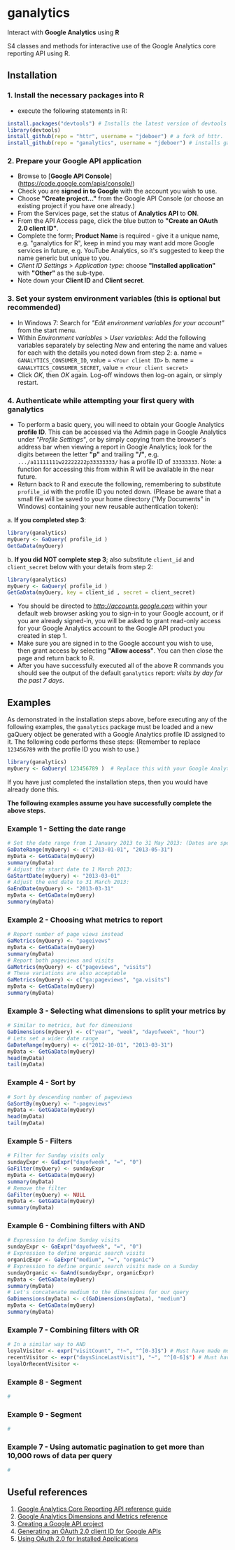 ganalytics
==========

Interact with **Google Analytics** using **R**

S4 classes and methods for interactive use of the Google Analytics core reporting API using R.


Installation
------------

### 1. Install the necessary packages into R
  * execute the following statements in R:

```r
install.packages("devtools") # Installs the latest version of devtools available from CRAN
library(devtools)
install_github(repo = "httr", username = "jdeboer") # a fork of httr.
install_github(repo = "ganalytics", username = "jdeboer") # installs ganalytics from the GitHub repository.
```
### 2. Prepare your Google API application
  * Browse to [**Google API Console**] (https://code.google.com/apis/console/)
  * Check you are **signed in to Google** with the account you wish to use.
  * Choose **"Create project..."** from the Google API Console (or choose an existing project if you have one already.)
  * From the Services page, set the status of **Analytics API** to **ON**.
  * From the API Access page, click the blue button to **"Create an OAuth 2.0 client ID"**.
  * Complete the form; **Product Name** is required - give it a unique name, e.g. "ganalytics for R", keep in mind you may want add more Google services in future, e.g. YouTube Analytics, so it's suggested to keep the name generic but unique to you.
  * *Client ID Settings* > *Application type*: choose **"Installed application"** with **"Other"** as the sub-type.
  * Note down your **Client ID** and **Client secret**.

### 3. Set your system environment variables (this is optional but recommended)
  * In Windows 7: Search for *"Edit environment variables for your account"* from the start menu.
  * Within *Environment variables* > *User variables*: Add the following variables separately by selecting *New* and entering the name and values for each with the details you noted down from step 2:
  a. name = `GANALYTICS_CONSUMER_ID`, value = `<Your client ID>`
  b. name = `GANALYTICS_CONSUMER_SECRET`, value = `<Your client secret>`
  * Click *OK*, then *OK* again. Log-off windows then log-on again, or simply restart.

### 4. Authenticate while attempting your first query with ganalytics
  * To perform a basic query, you will need to obtain your Google Analytics **profile ID**. This can be accessed via the Admin page in Google Analytics under *"Profile Settings"*, or by simply copying from the browser's address bar when viewing a report in Google Analytics; look for the digits between the letter **"p"** and trailing **"/"**, e.g. `.../a11111111w22222222p33333333/` has a profile ID of `33333333`. Note: a function for accessing this from within R will be available in the near future.
  * Return back to R and execute the following, remembering to substitute `profile_id` with the profile ID you noted down. (Please be aware that a small file will be saved to your home directory ("My Documents" in Windows) containing your new reusable authentication token):
  
a. **If you completed step 3**:

```r
library(ganalytics)
myQuery <- GaQuery( profile_id )
GetGaData(myQuery)
```
  b. **If you did NOT complete step 3**; also substitute `client_id` and `client_secret` below with your details from step 2:

```r
library(ganalytics)
myQuery <- GaQuery( profile_id )
GetGaData(myQuery, key = client_id , secret = client_secret)  
```
  * You should be directed to *http://accounts.google.com* within your default web browser asking you to sign-in to your Google account, or if you are already signed-in, you will be asked to grant read-only access for your Google Analytics account to the Google API product you created in step 1.
  * Make sure you are signed in to the Google account you wish to use, then grant access by selecting **"Allow access"**. You can then close the page and return back to R.
  * After you have successfully executed all of the above R commands you should see the output of the default `ganalytics` report: *visits by day for the past 7 days*.


Examples
--------

As demonstrated in the installation steps above, before executing any of the following examples, the `ganalytics` package must be loaded and a new gaQuery object be generated with a Google Analytics profile ID assigned to it. The following code performs these steps: (Remember to replace `123456789` with the profile ID you wish to use.) 

```r
library(ganalytics)
myQuery <- GaQuery( 123456789 )  # Replace this with your Google Analytics profile ID
```
If you have just completed the installation steps, then you would have already done this.

**The following examples assume you have successfully complete the above steps.**

### Example 1 - Setting the date range

```r
# Set the date range from 1 January 2013 to 31 May 2013: (Dates are specified in the format "YYYY-MM-DD".)
GaDateRange(myQuery) <- c("2013-01-01", "2013-05-31")
myData <- GetGaData(myQuery)
summary(myData)
# Adjust the start date to 1 March 2013:
GaStartDate(myQuery) <- "2013-03-01"
# Adjust the end date to 31 March 2013:
GaEndDate(myQuery) <- "2013-03-31"
myData <- GetGaData(myQuery)
summary(myData)
```

### Example 2 - Choosing what metrics to report

```r
# Report number of page views instead
GaMetrics(myQuery) <- "pageivews"
myData <- GetGaData(myQuery)
summary(myData)
# Report both pageviews and visits
GaMetrics(myQuery) <- c("pageviews", "visits")
# These variations are also acceptable
GaMetrics(myQuery) <- c("ga:pageviews", "ga.visits")
myData <- GetGaData(myQuery)
summary(myData)
```

### Example 3 - Selecting what dimensions to split your metrics by

```r
# Similar to metrics, but for dimensions
GaDimensions(myQuery) <- c("year", "week", "dayofweek", "hour")
# Lets set a wider date range
GaDateRange(myQuery) <- c("2012-10-01", "2013-03-31")
myData <- GetGaData(myQuery)
head(myData)
tail(myData)
```

### Example 4 - Sort by

```r
# Sort by descending number of pageviews
GaSortBy(myQuery) <- "-pageviews"
myData <- GetGaData(myQuery)
head(myData)
tail(myData)
```

### Example 5 - Filters

```r
# Filter for Sunday visits only
sundayExpr <- GaExpr("dayofweek", "=", "0")
GaFilter(myQuery) <- sundayExpr
myData <- GetGaData(myQuery)
summary(myData)
# Remove the filter
GaFilter(myQuery) <- NULL
myData <- GetGaData(myQuery)
summary(myData)
```

### Example 6 - Combining filters with AND

```r
# Expression to define Sunday visits
sundayExpr <- GaExpr("dayofweek", "=", "0")
# Expression to define organic search visits
organicExpr <- GaExpr("medium", "=", "organic")
# Expression to define organic search visits made on a Sunday
sundayOrganic <- GaAnd(sundayExpr, organicExpr)
myData <- GetGaData(myQuery)
summary(myData)
# Let's concatenate medium to the dimensions for our query
GaDimensions(myData) <- c(GaDimensions(myData), "medium")
myData <- GetGaData(myQuery)
summary(myData)
```

### Example 7 - Combining filters with OR

```r
# In a similar way to AND
loyalVisitor <- expr("visitCount", "!~", "^[0-3]$") # Must have made more than 3 visits
recentVisitor <- expr("daysSinceLastVisit"), "~", "^[0-6]$") # Must have visited sometime within the past 7 days.
loyalOrRecentVisitor <- 
```

### Example 8 - Segment

```r
# 
```
### Example 9 - Segment

```r
# 
```

### Example 7 -  Using automatic pagination to get more than 10,000 rows of data per query

```r
# 
```

Useful references
-----------------

1. [Google Analytics Core Reporting API reference guide](https://developers.google.com/analytics/devguides/reporting/core/v3/reference)
2. [Google Analytics Dimensions and Metrics reference](https://developers.google.com/analytics/devguides/reporting/core/dimsmets)
3. [Creating a Google API project](https://developers.google.com/console/help/#creatingdeletingprojects)
4. [Generating an OAuth 2.0 client ID for Google APIs](https://developers.google.com/console/help/#generatingoauth2)
5. [Using OAuth 2.0 for Installed Applications](https://developers.google.com/accounts/docs/OAuth2InstalledApp)
